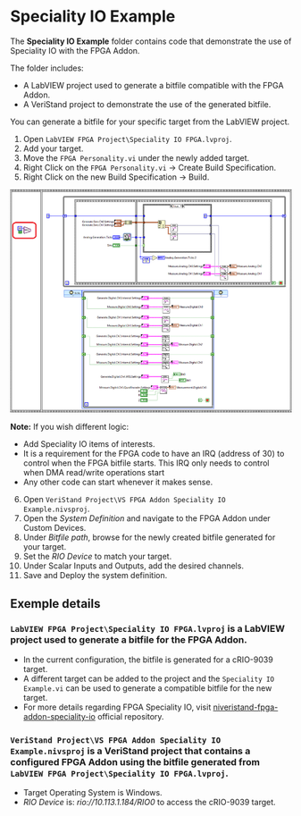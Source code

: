 # Speciality IO Example

The **Speciality IO Example** folder contains code that demonstrate the use of Speciality IO with the FPGA Addon.

The folder includes:
- A LabVIEW project used to generate a bitfile compatible with the FPGA Addon.
- A VeriStand project to demonstrate the use of the generated bitfile.

You can generate a bitfile for your specific target from the LabVIEW project.

1. Open `LabVIEW FPGA Project\Speciality IO FPGA.lvproj`.
2. Add your target.
3. Move the `FPGA Personality.vi` under the newly added target.
4. Right Click on the `FPGA Personality.vi` -> Create Build Specification.
5. Right Click on the new Build Specification -> Build.  

![Speciality IO Example](../../Quick%20Start%20Documentation/Images/image025.png)

**Note:** If you wish different logic:
- Add Speciality IO items of interests.
- It is a requirement for the FPGA code to have an IRQ (address of 30) to control when the FPGA bitfile starts. This IRQ only needs to control when DMA read/write operations start
- Any other code can start whenever it makes sense. 

6. Open `VeriStand Project\VS FPGA Addon Speciality IO Example.nivsproj`.
7. Open the *System Definition* and navigate to the FPGA Addon under Custom Devices.
8. Under *Bitfile path*, browse for the newly created bitfile generated for your target.  
9. Set the *RIO Device* to match your target.
10. Under Scalar Inputs and Outputs, add the desired channels.
11. Save and Deploy the system definition.

## Exemple details
### `LabVIEW FPGA Project\Speciality IO FPGA.lvproj` is a LabVIEW project used to generate a bitfile for the FPGA Addon.
- In the current configuration, the bitfile is generated for a cRIO-9039 target.
- A different target can be added to the project and the `Speciality IO Example.vi` can be used to generate a compatible bitfile for the new target.
- For more details regarding FPGA Speciality IO, visit [niveristand-fpga-addon-speciality-io](https://github.com/ni/niveristand-fpga-addon-speciality-io) official repository.
   
### `VeriStand Project\VS FPGA Addon Speciality IO Example.nivsproj` is a VeriStand project that contains a configured FPGA Addon using the bitfile generated from `LabVIEW FPGA Project\Speciality IO FPGA.lvproj`.
- Target Operating System is Windows.
- *RIO Device* is: *rio://10.113.1.184/RIO0* to access the cRIO-9039 target.
